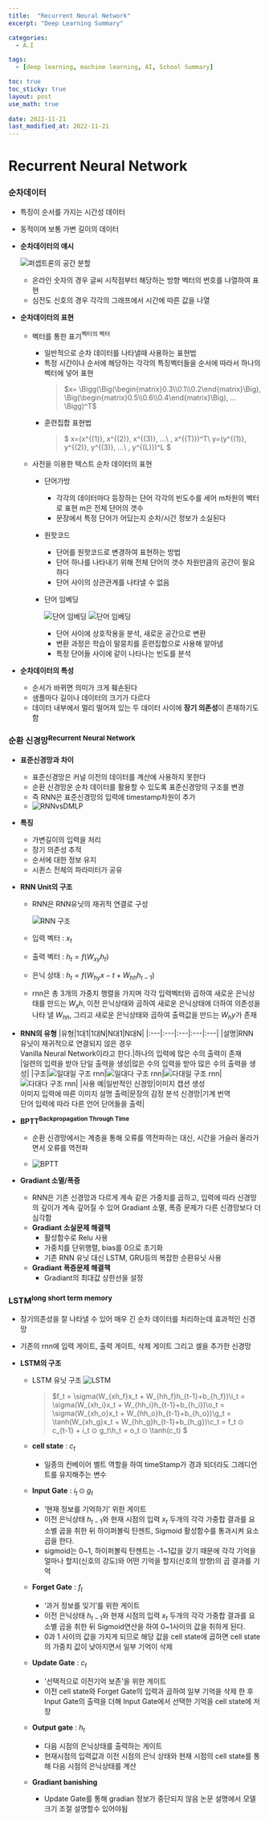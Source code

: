 ```yaml
---
title:  "Recurrent Neural Network"
excerpt: "Deep Learning Summary"

categories:
  - A.I

tags:
  - [deep learning, machine learning, AI, School Summary]

toc: true
toc_sticky: true
layout: post
use_math: true
 
date: 2022-11-21
last_modified_at: 2022-11-21
---
```


# Recurrent Neural Network

### 순차데이터

- 특징이 순서를 가지는 시간성 데이터
- 동적이며 보통 가변 길이의 데이터
- **순차데이터의 얘시**

    ![퍼셉트론의 공간 분할](/assets/img/%EC%88%9C%EC%B0%A8%EB%8D%B0%EC%9D%B4%ED%84%B0%20%EC%98%88%EC%8B%9C.png)
    
  - 온라인 숫자의 경우 글씨 시작점부터 해당하는 방향 벡터의 번호를 나열하여 표현
  - 심전도 신호의 경우 각각의 그래프에서 시간에 따른 값을 나열

- **순차데이터의 표현**
  
  - 벡터를 통한 표기<sup>벡터의 벡터</sup>
    - 일반적으로 순차 데이터를 나타낼때 사용하는 표현법
    - 특정 시간이나 순서에 해당하는 각각의 특징벡터들을 순서에 따라서 하나의 벡터에 넣어 표현
      > $x= \Bigg(\Big(\begin{matrix}0.3\\0.1\\0.2\end{matrix}\Big), \Big(\begin{matrix}0.5\\0.6\\0.4\end{matrix}\Big), ... \Bigg)^T$
    - 훈련집합 표현법
      > $
          x=(x^{(1)}, x^{(2)}, x^{(3)}, ...\ , x^{(T)})^T\\
          y=(y^{(1)}, y^{(2)}, y^{(3)}, ...\ , y^{(L)})^L
        $

  - 사전을 이용한 텍스트 순차 데이터의 표현
    - 단어가방
      - 각각의 데이터마다 등장하는 단어 각각의 빈도수를 세어 m차원의 벡터로 표현 m은 전체 단어의 갯수
      - 문장에서 특정 단어가 어딨는지 순차/시간 정보가 소실된다
    - 원핫코드
      - 단어를 원핫코드로 변경하여 표현하는 방법
      - 단어 하나를 나타내기 위해 전체 단어의 갯수 차원만큼의 공간이 필요하다
      - 단어 사이의 상관관계를 나타낼 수 없음
    - 단어 임베딩

      ![단어 임베딩](/assets/img/%EB%8B%A8%EC%96%B4%20%EC%9E%84%EB%B2%A0%EB%94%A9.png)
      ![단어 임베딩](/assets/img/%EB%8B%A8%EC%96%B4%20%EC%9E%84%EB%B2%A0%EB%94%A92.png)
      
      - 단어 사이에 상호작용을 분석, 새로운 공간으로 변환
      - 변환 과정은 학습이 말뭉치를 훈련집합으로 사용해 알아냄
      - 특정 단어들 사이에 같이 나타나는 빈도를 분석

- **순차데이터의 특성**
  - 순서가 바뀌면 의미가 크게 훼손된다
  - 샘플마다 길이나 데이터의 크기가 다르다
  - 데이터 내부에서 멀리 떨어져 있는 두 데이터 사이에 **장기 의존성**이 존재하기도 함

### 순환 신경망<sup>Recurrent Neural Network</sup>
- **표준신경망과 차이**
  - 표준신경망은 커널 이전의 데이터를 계산에 사용하지 못한다
  - 순환 신경망운 순차 데이터를 활용할 수 있도록 표준신경망의 구조를 변경
  - 즉 RNN은 표준신경망의 입력에 timestamp차원이 추가
  - ![RNNvsDMLP](/assets/img/%08DMLPvsRNN.png)

- **특징**
  - 가변길이의 입력을 처리
  - 장기 의존성 추적
  - 순서에 대한 정보 유지
  - 시퀸스 전체의 파라미터가 공유
  
- **RNN Unit의 구조**
  - RNN은 RNN유닛의 재귀적 연결로 구성

    ![RNN 구조](/assets/img/RNN%20Model.png)
  
  - 입력 벡터 : $x_t$
  - 출력 벡터 : $h_t=f(W_{xy}h_t)$
  - 은닉 상태 : $h_t=f(W_{hy}x-t + W_{hh}h_{t-1})$
  - rnn은 총 3개의 가중치 행렬을 가지며 각각 입력벡터와 곱하여 새로운 은닉상태를 만드는 $W_xh$, 이전 은닉상태와 곱하여 새로운 은닉상태에 더하여 의존성을 나타 낼 $W_{hh}$, 그리고 새로운 은닉상태와 곱하여 출력값을 만드는 $W_hy$가 존재

- **RNN의 유형**
  |유형|1대1|1대N|N대1|N대N|
  |:---|:---|:---|:---|:---|
  |설명|RNN 유닛이 재귀적으로 연결되지 않은 경우<br>Vanilla Neural Network이라고 한다.|하나의 입력에 많은 수의 출력이 존재<br>|일련의 입력을 받아 단일 출력을 생성|많은 수의 입력을 받아 많은 수의 출력을 생성|
  |구조|![일대일 구조 rnn](/assets/img/rnnExample1.png)|![일대다 구조 rnn](/assets/img/rnnExample2.png)|![다대일 구조 rnn](/assets/img/rnnExample3.png)|![다대다 구조 rnn](/assets/img/rnnExample4.png)|
  |사용 예|일반적인 신경망|이미지 캡션 생성<br>이미지 입력에 따른 이미지 설명 출력|문장의 감정 분석 신경망|기계 번역<br>단어 입력에 따라 다른 언어 단어들을 출력|

- **BPTT<sup>Backpropagation Through Time</sup>**
  - 순환 신경망에서는 계층을 통해 오류를 역전파하는 대신, 시간을 거슬러 올라가면서 오류를 역전파

  - ![BPTT](/assets/img/BPTT.png)

- **Gradiant 소멸/폭증**
  - RNN은 기존 신경망과 다르게 계속 같은 가중치를 곱하고, 입력에 따라 신경망의 깊이가 계속 깊어질 수 있어 Gradiant 소멸, 폭증 문제가 다른 신경망보다 더 심각함
  - **Gradiant 소실문제 해결책**
    - 활성함수로 Relu 사용
    - 가중치를 단위행렬, bias를 0으로 초기화
    - 기존 RNN 유닛 대신 LSTM, GRU등의 복잡한 순환유닛 사용
  - **Gradiant 폭증문제 해결책**
    - Gradiant의 최대값 상한선을 설정

### LSTM<sup>long short term memory</sup>

- 장기의존성을 잘 나타낼 수 있어 매우 긴 순차 데이터를 처리하는데 효과적인 신경망
- 기존의 rnn에 입력 게이트, 출력 게이트, 삭제 게이트 그리고 셀을 추가한 신경망
  
- **LSTM의 구조**
  - LSTM 유닛 구조
  ![LSTM](/assets/img/LSTM.png)
    > $f_t = \sigma(W_{xh\_f}x_t + W_{hh\_f}h_{t-1}+b_{h\_f})\\i_t = \sigma(W_{xh\_i}x_t + W_{hh\_i}h_{t-1}+b_{h\_i})\\o_t = \sigma(W_{xh\_o}x_t + W_{hh\_o}h_{t-1}+b_{h\_o})\\g_t = \tanh(W_{xh\_g}x_t + W_{hh\_g}h_{t-1}+b_{h\_g})\\c_t = f_t ⊙ c_{t-1} + i_t ⊙ g_t\\h_t = o_t ⊙ \tanh(c_t) $

  - **cell state** : $c_t$
    - 일종의 컨베이어 벨트 역할을 하여 timeStamp가 경과 되더라도 그레디언트를 유지해주는 변수
  - **Input Gate** : $i_t ⊙ g_t$
    - ‘현재 정보를 기억하기’ 위한 게이트
    - 이전 은닉상태 $h_{t-1}$와 현재 시점의 입력 $x_t$ 두개의 각각 가중합 결과를 요소별 곱을 취한 뒤 하이퍼볼릭 탄젠트, Sigmoid 활성함수를 통과시켜 요소곱을 한다.
    - sigmoid는 0~1, 하이퍼볼릭 탄젠트는 -1~1값을 갖기 때문에 각각 기억을 얼마나 할지(신호의 강도)와 어떤 기억을 할지(신호의 방향)의 곱 결과를 기억
  - **Forget Gate** : $f_t$
    - ‘과거 정보를 잊기’를 위한 게이트
    - 이전 은닉상태 $h_{t-1}$와 현재 시점의 입력 $x_t$ 두개의 각각 가중합 결과를 요소별 곱을 취한 뒤 Sigmoid연산을 하여 0~1사이의 값을 취하게 된다.
    - 0과 1 사이의 값을 가지게 되므로 해당 값을 cell state에 곱하면 cell state의 가중치 값이 낮아지면서 일부 기억이 삭제
  - **Update Gate** : $c_t$
    - '선택적으로 이전기억 보존'을 위한 게이트
    - 이전 cell state와 Forget Gate의 입력과 곱하여 일부 기억을 삭제 한 후 Input Gate의 출력을 더해 Input Gate에서 선택한 기억을 cell state에 저장
  - **Output gate** : $h_t$
    - 다음 시점의 은닉상태를 출력하는 게이트
    - 현재시점의 입력값과 이전 시점의 은닉 상태와 현재 시점의 cell state를 통해 다음 시점의 은닉상태를 계산
  - **Gradiant banishing**
    - Update Gate를 통해 gradian 정보가 중단되지 않음
논문 설명에서 모델 크기 조절 설명할수 있어야됨